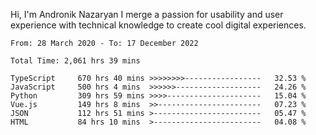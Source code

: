 Hi, I'm Andronik Nazaryan
I merge a passion for usability and user experience with technical knowledge to create cool digital experiences.


<!--START_SECTION:waka-->

```text
From: 28 March 2020 - To: 17 December 2022

Total Time: 2,061 hrs 39 mins

TypeScript     670 hrs 40 mins >>>>>>>>-----------------   32.53 %
JavaScript     500 hrs 4 mins  >>>>>>-------------------   24.26 %
Python         309 hrs 59 mins >>>>---------------------   15.04 %
Vue.js         149 hrs 8 mins  >>-----------------------   07.23 %
JSON           112 hrs 51 mins >------------------------   05.47 %
HTML           84 hrs 10 mins  >------------------------   04.08 %
```

<!--END_SECTION:waka-->
